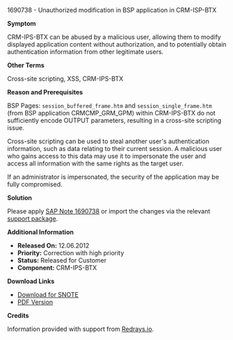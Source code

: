1690738 - Unauthorized modification in BSP application in CRM-ISP-BTX

**Symptom**

CRM-IPS-BTX can be abused by a malicious user, allowing them to modify displayed application content without authorization, and to potentially obtain authentication information from other legitimate users.

**Other Terms**

Cross-site scripting, XSS, CRM-IPS-BTX

**Reason and Prerequisites**

BSP Pages: `session_buffered_frame.htm` and `session_single_frame.htm` (from BSP application CRMCMP_GRM_GPM) within CRM-IPS-BTX do not sufficiently encode OUTPUT parameters, resulting in a cross-site scripting issue.

Cross-site scripting can be used to steal another user's authentication information, such as data relating to their current session. A malicious user who gains access to this data may use it to impersonate the user and access all information with the same rights as the target user.

If an administrator is impersonated, the security of the application may be fully compromised.

**Solution**

Please apply [SAP Note 1690738](https://me.sap.com/notes/1690738) or import the changes via the relevant [support package](https://me.sap.com/supportpackage/SAPKU70012).

**Additional Information**

- **Released On:** 12.06.2012
- **Priority:** Correction with high priority
- **Status:** Released for Customer
- **Component:** CRM-IPS-BTX

**Download Links**

- [Download for SNOTE](https://notesdownloads.sap.com/note/0040000010043882017)
- [PDF Version](https://userapps.support.sap.com/sap/support/sfm/notes/print/0001690738?language=en-US&token=A437D30BE51847CAB7C7BAB40CB8B555)

**Credits**

Information provided with support from [Redrays.io](https://redrays.io).